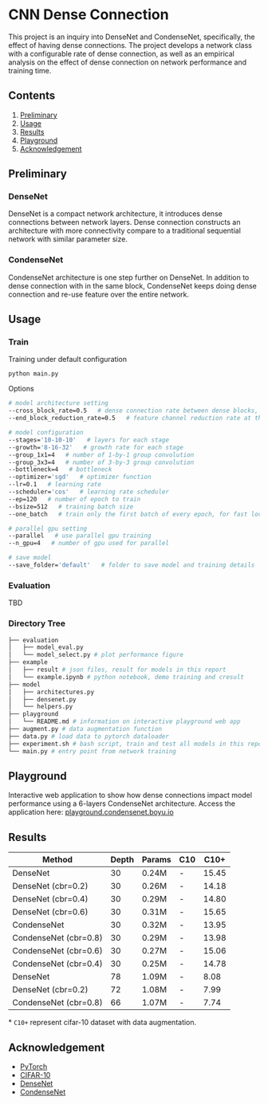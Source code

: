 
# CNN Dense Connection
This project is an inquiry into DenseNet and CondenseNet, specifically, the effect of having dense connections. The project develops a network class with a configurable rate of dense connection, as well as an empirical analysis on the effect of dense connection on network performance and training time.


## Contents

1. [Preliminary](#preliminary)
2. [Usage](#usage)
3. [Results](#results)
4. [Playground](#playground)
5. [Acknowledgement](#acknowledgement)


## Preliminary

### DenseNet
DenseNet is a compact network architecture, it introduces dense connections between network layers. Dense connection constructs an architecture with more connectivity compare to a traditional sequential network with similar parameter size.

### CondenseNet
CondenseNet architecture is one step further on DenseNet. In addition to dense connection with in the same block, CondenseNet keeps doing dense connection and re-use feature over the entire network.


## Usage

### Train
Training under default configuration
```
python main.py
```

Options
```BASH
# model architecture setting
--cross_block_rate=0.5   # dense connection rate between dense blocks, use 0 for original DenseNet and 1 for CondenseNet
--end_block_reduction_rate=0.5   # feature channel reduction rate at the end of each dense block

# model configuration
--stages='10-10-10'   # layers for each stage
--growth='8-16-32'   # growth rate for each stage
--group_1x1=4   # number of 1-by-1 group convolution
--group_3x3=4   # number of 3-by-3 group convolution
--bottleneck=4   # bottleneck
--optimizer='sgd'   # optimizer function
--lr=0.1   # learning rate
--scheduler='cos'   # learning rate scheduler
--ep=120   # number of epoch to train
--bsize=512   # training batch size
--one_batch   # train only the first batch of every epoch, for fast local code testing

# parallel gpu setting
--parallel   # use parallel gpu training
--n_gpu=4   # number of gpu used for parallel

# save model
--save_folder='default'   # folder to save model and training details
```

### Evaluation
TBD

### Directory Tree
```bash
├── evaluation
│   ├── model_eval.py
│   └── model_select.py # plot performance figure
├── example
│   ├── result # json files, result for models in this report
│   └── example.ipynb # python notebook, demo training and cresult
├── model
│   ├── architectures.py
│   ├── densenet.py
│   └── helpers.py
├── playground
│   └── README.md # information on interactive playground web app
├── augment.py # data augmentation function
├── data.py # load data to pytorch dataloader
├── experiment.sh # bash script, train and test all models in this report
└── main.py # entry point from network training
```


## Playground

Interactive web application to show how dense connections impact model performance using a 6-layers CondenseNet architecture. Access the application here: [playground.condensenet.boyu.io](http://playground.condensenet.boyu.io/)


## Results

| Method                | Depth | Params | C10 | C10+  |
|-----------------------|-------|--------|-----|-------|
| DenseNet              | 30    | 0.24M  | -   | 15.45 |
| DenseNet (cbr=0.2)    | 30    | 0.26M  | -   | 14.18 |
| DenseNet (cbr=0.4)    | 30    | 0.29M  | -   | 14.80 |
| DenseNet (cbr=0.6)    | 30    | 0.31M  | -   | 15.65 |
| CondenseNet           | 30    | 0.32M  | -   | 13.95 |
| CondenseNet (cbr=0.8) | 30    | 0.29M  | -   | 13.98 |
| CondenseNet (cbr=0.6) | 30    | 0.27M  | -   | 15.06 |
| CondenseNet (cbr=0.4) | 30    | 0.25M  | -   | 14.78 |
| DenseNet              | 78    | 1.09M  | -   | 8.08  |
| DenseNet (cbr=0.2)    | 72    | 1.08M  | -   | 7.99  |
| CondenseNet (cbr=0.8) | 66    | 1.07M  | -   | 7.74  |

\* `C10+` represent cifar-10 dataset with data augmentation.


## Acknowledgement

- [PyTorch](http://pytorch.org)
- [CIFAR-10](https://www.cs.toronto.edu/~kriz/cifar.html)
- [DenseNet](https://arxiv.org/abs/1608.06993)
- [CondenseNet](https://arxiv.org/abs/1711.09224)
